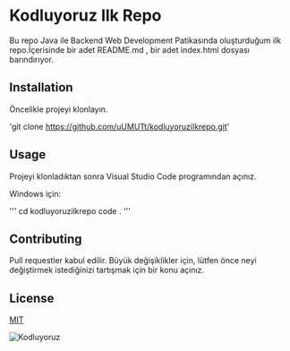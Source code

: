 # Kodluyoruz Ilk Repo

Bu repo Java ile Backend Web Development Patikasında oluşturduğum ilk repo.İçerisinde bir adet README.md , bir adet index.html dosyası barındırıyor.

## Installation

Öncelikle projeyi klonlayın.

 'git clone https://github.com/uUMUTt/kodluyoruzilkrepo.git'

## Usage

Projeyi klonladıktan sonra Visual Studio Code programından açınız.

Windows için:

 '''
 cd kodluyoruzilkrepo
 code .
 '''

## Contributing

Pull requestler kabul edilir. Büyük değişiklikler için, lütfen önce neyi değiştirmek istediğinizi tartışmak için bir konu açınız.

## License

[MIT](https://choosealicense.com/licenses/mit/)


![Kodluyoruz](https://cdn.sanity.io/images/9kdepi1d/production/65c832d202a503b15d99e628f4313782f3ef50db-300x62.png)

